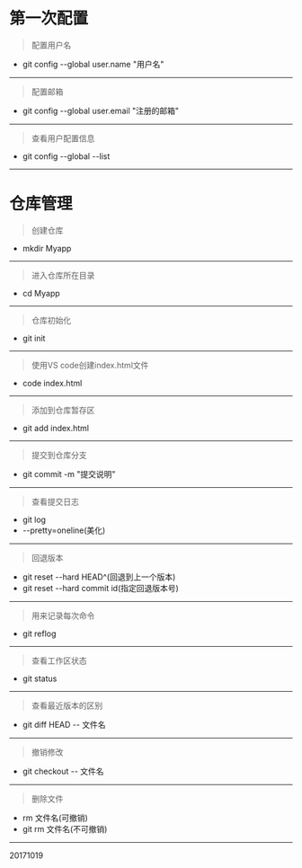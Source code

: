 # 第一次配置
>配置用户名
* git config --global user.name "用户名"
***
>配置邮箱
* git config --global user.email "注册的邮箱"
***
>查看用户配置信息
* git config --global  --list
***
# 仓库管理
>创建仓库
* mkdir Myapp
***
>进入仓库所在目录
* cd Myapp
***
>仓库初始化
* git init
***
>使用VS code创建index.html文件
* code index.html
***
>添加到仓库暂存区
* git add index.html
***
>提交到仓库分支
* git commit -m "提交说明"
***
>查看提交日志
* git log
* --pretty=oneline(美化)
***
>回退版本
* git reset --hard HEAD^(回退到上一个版本)
* git reset --hard commit id(指定回退版本号)
***
>用来记录每次命令
* git reflog
***
>查看工作区状态
* git status
***
>查看最近版本的区别
* git diff HEAD -- 文件名
***
>撤销修改
* git checkout -- 文件名
***
>删除文件
* rm 文件名(可撤销)
* git rm 文件名(不可撤销)
***
20171019
